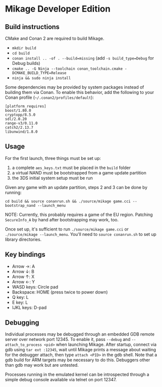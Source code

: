 # Mikage Developer Edition

## Build instructions

CMake and Conan 2 are required to build Mikage.
* `mkdir build`
* `cd build`
* `conan install .. -of . --build=missing` (add `-s build_type=Debug` for Debug builds)
* `cmake .. -G Ninja --toolchain conan_toolchain.cmake -DCMAKE_BUILD_TYPE=Release`
* `ninja && sudo ninja install`

Some dependencies may be provided by system packages instead of building them
via Conan. To enable this behavior, add the following to your Conan profile
(`~/.conan2/profiles/default`):
```
[platform_requires]
boost/1.80.0
cryptopp/8.5.0
sdl/2.0.20
range-v3/0.11.0
catch2/2.13.7
libunwind/1.8.0
```

## Usage

For the first launch, three things must be set up:
1. a complete `aes_keys.txt` must be placed in the `build` folder
2. a virtual NAND must be bootstrapped from a game update partition
3. the 3DS initial system setup must be run

Given any game with an update partition, steps 2 and 3 can be done by running:
```
cd build && source conanrun.sh && ./source/mikage game.cci --bootstrap_nand --launch_menu
```
NOTE: Currently, this probably requires a game of the EU region. Patching
`SecureInfo_A` by hand after bootstrapping may work, too.

Once set up, it's sufficient to run `./source/mikage game.cci` or `./source/mikage --launch_menu`.
You'll need to `source conanrun.sh` to set up library directories.

## Key bindings

* Arrow →: A
* Arrow ↓: B
* Arrow ↑: X
* Arrow ←: Y
* WASD keys: Circle pad
* Backspace: HOME (press twice to power down)
* Q key: L
* E key: L
* IJKL keys: D-pad

## Debugging

Individual processes may be debugged through an embedded GDB remote server over
network port 12345. To enable it, pass `--debug` and `--attach_to_process <pid>`
when launching Mikage. After startup, connect via gdb using `tar ext :12345`,
wait until Mikage prints a message about waiting for the debugger attach, then
type `attach <PID>` in the gdb shell. Note that a gdb build for ARM targets may
be necessary to do this. Debuggers other than gdb may work but are untested.

Processes running in the emulated kernel can be introspected through a simple
debug console available via telnet on port 12347.
